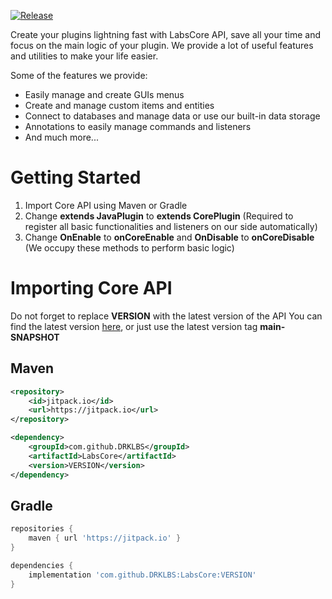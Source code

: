 [![Release](https://jitpack.io/v/DRKLBS/LabsCore.svg)](https://jitpack.io/#DRKLBS/LabsCore)

Create your plugins lightning fast with LabsCore API, save all your time and focus on the main logic of your plugin. We provide a lot of useful features and utilities to make your life easier.

Some of the features we provide:
- Easily manage and create GUIs menus
- Create and manage custom items and entities
- Connect to databases and manage data or use our built-in data storage
- Annotations to easily manage commands and listeners
- And much more...
# Getting Started
1. Import Core API using Maven or Gradle
2. Change **extends JavaPlugin** to **extends CorePlugin** (Required to register all basic functionalities and listeners on our side automatically)
3. Change **OnEnable** to **onCoreEnable** and **OnDisable** to **onCoreDisable** (We occupy these methods to perform basic logic)
# Importing Core API
Do not forget to replace **VERSION** with the latest version of the API
You can find the latest version [here](https://github.com/DRKLBS/LabsCore/releases),
or just use the latest version tag **main-SNAPSHOT**
## Maven
```xml
<repository>
    <id>jitpack.io</id>
    <url>https://jitpack.io</url>
</repository>
```
```xml
<dependency>
    <groupId>com.github.DRKLBS</groupId>
    <artifactId>LabsCore</artifactId>
    <version>VERSION</version>
</dependency>
```
## Gradle
```gradle
repositories {
    maven { url 'https://jitpack.io' }
}
```
```gradle
dependencies {
    implementation 'com.github.DRKLBS:LabsCore:VERSION'
}
```